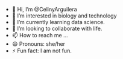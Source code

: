 - 👋 Hi, I’m @CelinyArguilera
- 👀 I’m interested in biology and technology
- 🌱 I’m currently learning data science.
- 💞️ I’m looking to collaborate with life.
- 📫 How to reach me ...
- 😄 Pronouns: she/her
- ⚡ Fun fact: I am not fun. 

<!---
CelinyArguilera/CelinyArguilera is a ✨ special ✨ repository because its `README.md` ("Hello, world!") appears on your GitHub profile.
You can click the Preview link to take a look at your changes.
--->
